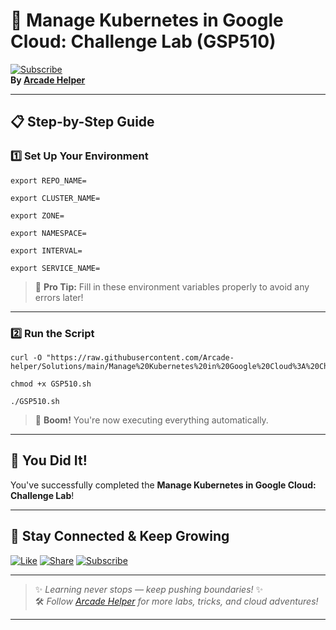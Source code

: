 
# 🚀 Manage Kubernetes in Google Cloud: Challenge Lab (GSP510)  
[![Subscribe](https://img.shields.io/badge/Subscribe-YouTube-red?style=for-the-badge&logo=youtube)](https://www.youtube.com/@ArcadeHelper1418)  
**By [Arcade Helper](https://www.youtube.com/@ArcadeHelper1418)**

---

## 📋 Step-by-Step Guide

### 1️⃣ Set Up Your Environment
```
export REPO_NAME=
```
```
export CLUSTER_NAME=
```
```
export ZONE=
```
```
export NAMESPACE=
```
```
export INTERVAL=
```
```
export SERVICE_NAME=
```
> 🧠 **Pro Tip:** Fill in these environment variables properly to avoid any errors later!

---

### 2️⃣ Run the Script
```
curl -O "https://raw.githubusercontent.com/Arcade-helper/Solutions/main/Manage%20Kubernetes%20in%20Google%20Cloud%3A%20Challenge%20Lab/GSP510.sh"

chmod +x GSP510.sh

./GSP510.sh
```
> 🚀 **Boom!** You're now executing everything automatically.

---

## 🎉 You Did It!  
You've successfully completed the **Manage Kubernetes in Google Cloud: Challenge Lab**!

---

## 🌟 Stay Connected & Keep Growing

[![Like](https://img.shields.io/badge/Like-❤️-pink?style=for-the-badge)](https://www.youtube.com/@ArcadeHelper1418) 
[![Share](https://img.shields.io/badge/Share-🔁-blue?style=for-the-badge)](https://www.youtube.com/@ArcadeHelper1418) 
[![Subscribe](https://img.shields.io/badge/Subscribe-🔔-red?style=for-the-badge)](https://www.youtube.com/@ArcadeHelper1418)

---

> ✨ *Learning never stops — keep pushing boundaries!* ✨  
> 🛠️ *Follow [Arcade Helper](https://www.youtube.com/@ArcadeHelper1418) for more labs, tricks, and cloud adventures!*

---
